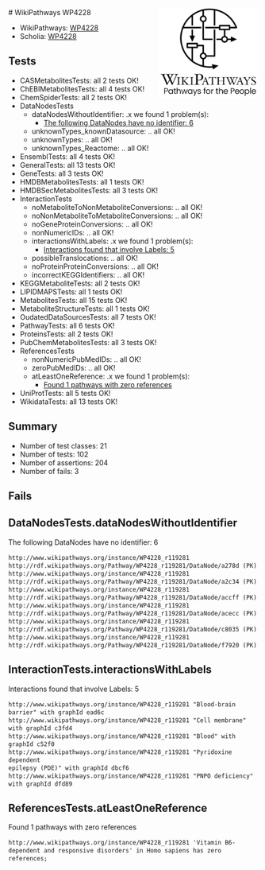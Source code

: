 <img style="float: right; width: 200px" src="../logo.png" />
# WikiPathways WP4228

* WikiPathways: [WP4228](https://identifiers.org/wikipathways:WP4228)
* Scholia: [WP4228](https://scholia.toolforge.org/wikipathways/WP4228)
## Tests
* CASMetabolitesTests: all 2 tests OK!
* ChEBIMetabolitesTests: all 4 tests OK!
* ChemSpiderTests: all 2 tests OK!
* DataNodesTests
    * dataNodesWithoutIdentifier: .x we found 1 problem(s):
        * [The following DataNodes have no identifier: 6](#d2d32fa5)
    * unknownTypes_knownDatasource: .. all OK!
    * unknownTypes: .. all OK!
    * unknownTypes_Reactome: .. all OK!
* EnsemblTests: all 4 tests OK!
* GeneralTests: all 13 tests OK!
* GeneTests: all 3 tests OK!
* HMDBMetabolitesTests: all 1 tests OK!
* HMDBSecMetabolitesTests: all 3 tests OK!
* InteractionTests
    * noMetaboliteToNonMetaboliteConversions: .. all OK!
    * noNonMetaboliteToMetaboliteConversions: .. all OK!
    * noGeneProteinConversions: .. all OK!
    * nonNumericIDs: .. all OK!
    * interactionsWithLabels: .x we found 1 problem(s):
        * [Interactions found that involve Labels: 5](#630d267c)
    * possibleTranslocations: .. all OK!
    * noProteinProteinConversions: .. all OK!
    * incorrectKEGGIdentifiers: .. all OK!
* KEGGMetaboliteTests: all 2 tests OK!
* LIPIDMAPSTests: all 1 tests OK!
* MetabolitesTests: all 15 tests OK!
* MetaboliteStructureTests: all 1 tests OK!
* OudatedDataSourcesTests: all 7 tests OK!
* PathwayTests: all 6 tests OK!
* ProteinsTests: all 2 tests OK!
* PubChemMetabolitesTests: all 3 tests OK!
* ReferencesTests
    * nonNumericPubMedIDs: .. all OK!
    * zeroPubMedIDs: .. all OK!
    * atLeastOneReference: .x we found 1 problem(s):
        * [Found 1 pathways with zero references](#35eb778e)
* UniProtTests: all 5 tests OK!
* WikidataTests: all 13 tests OK!


## Summary

* Number of test classes: 21
* Number of tests: 102
* Number of assertions: 204
* Number of fails: 3

## Fails

<a name="d2d32fa5" />

## DataNodesTests.dataNodesWithoutIdentifier

The following DataNodes have no identifier: 6
```
http://www.wikipathways.org/instance/WP4228_r119281 http://rdf.wikipathways.org/Pathway/WP4228_r119281/DataNode/a278d (PK)
http://www.wikipathways.org/instance/WP4228_r119281 http://rdf.wikipathways.org/Pathway/WP4228_r119281/DataNode/a2c34 (PK)
http://www.wikipathways.org/instance/WP4228_r119281 http://rdf.wikipathways.org/Pathway/WP4228_r119281/DataNode/accff (PK)
http://www.wikipathways.org/instance/WP4228_r119281 http://rdf.wikipathways.org/Pathway/WP4228_r119281/DataNode/acecc (PK)
http://www.wikipathways.org/instance/WP4228_r119281 http://rdf.wikipathways.org/Pathway/WP4228_r119281/DataNode/c8035 (PK)
http://www.wikipathways.org/instance/WP4228_r119281 http://rdf.wikipathways.org/Pathway/WP4228_r119281/DataNode/f7920 (PK)
```

<a name="630d267c" />

## InteractionTests.interactionsWithLabels

Interactions found that involve Labels: 5
```
http://www.wikipathways.org/instance/WP4228_r119281 "Blood-brain 
barrier" with graphId ead6c
http://www.wikipathways.org/instance/WP4228_r119281 "Cell membrane" with graphId c3fd4
http://www.wikipathways.org/instance/WP4228_r119281 "Blood" with graphId c52f0
http://www.wikipathways.org/instance/WP4228_r119281 "Pyridoxine dependent
epilepsy (PDE)" with graphId dbcf6
http://www.wikipathways.org/instance/WP4228_r119281 "PNPO deficiency" with graphId dfd89
```

<a name="35eb778e" />

## ReferencesTests.atLeastOneReference

Found 1 pathways with zero references
```
http://www.wikipathways.org/instance/WP4228_r119281 'Vitamin B6-dependent and responsive disorders' in Homo sapiens has zero references; 
```

